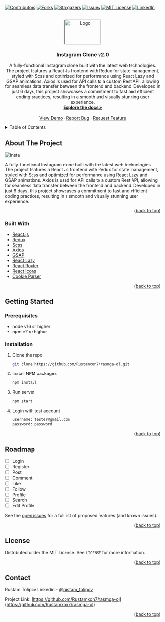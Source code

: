 <div id="top"></div>
<!--
*** Thanks for checking out the Best-README-Template. If you have a suggestion
*** that would make this better, please fork the repo and create a pull request
*** or simply open an issue with the tag "enhancement".
*** Don't forget to give the project a star!
*** Thanks again! Now go create something AMAZING! :D
-->

<!-- PROJECT SHIELDS -->
<!--
*** I'm using markdown "reference style" links for readability.
*** Reference links are enclosed in brackets [ ] instead of parentheses ( ).
*** See the bottom of this document for the declaration of the reference variables
*** for contributors-url, forks-url, etc. This is an optional, concise syntax you may use.
*** https://www.markdownguide.org/basic-syntax/#reference-style-links
-->

[![Contributors][contributors-shield]][contributors-url]
[![Forks][forks-shield]][forks-url]
[![Stargazers][stars-shield]][stars-url]
[![Issues][issues-shield]][issues-url]
[![MIT License][license-shield]][license-url]
[![LinkedIn][linkedin-shield]][linkedin-url]

<!-- PROJECT LOGO -->
<br />
<div align="center">
  <a href="">
    <img src="https://user-images.githubusercontent.com/69011963/216302902-2228b157-8624-4479-88f5-44720f535728.svg" alt="Logo" width="120" height="80">
  </a>
  

<h3 align="center">Instagram Clone v2.0</h3>

  <p align="center">
A fully-functional Instagram clone built with the latest web technologies. The project features a React Js frontend with Redux for state management, styled with Scss and optimized for performance using React Lazy and GSAP animations. Axios is used for API calls to a custom Rest API, allowing for seamless data transfer between the frontend and backend. Developed in just 6 days, this project showcases a commitment to fast and efficient coding practices, resulting in a smooth and visually stunning user experience.
    <br />
    <a href="https://github.com/Rustamxon7/rasmga-ol"><strong>Explore the docs »</strong></a>
    <br />
    <br />
    <a href="https://github.com/Rustamxon7/rasmga-ol">View Demo</a>
    ·
    <a href="https://github.com/Rustamxon7/rasmga-ol/issues">Report Bug</a>
    ·
    <a href="https://github.com/Rustamxon7/rasmga-ol/issues">Request Feature</a>
  </p>
</div>

<!-- TABLE OF CONTENTS -->
<details>
  <summary>Table of Contents</summary>
  <ol>
    <li>
      <a href="#about-the-project">About The Project</a>
      <ul>
        <li><a href="#built-with">Built With</a></li>
      </ul>
    </li>
    <li>
      <a href="#getting-started">Getting Started</a>
      <ul>
        <li><a href="#prerequisites">Prerequisites</a></li>
        <li><a href="#installation">Installation</a></li>
      </ul>
    </li>
    <li><a href="#usage">Usage</a></li>
    <li><a href="#roadmap">Roadmap</a></li>
    <li><a href="#contributing">Contributing</a></li>
    <li><a href="#license">License</a></li>
    <li><a href="#contact">Contact</a></li>
    <li><a href="#acknowledgments">Acknowledgments</a></li>
  </ol>
</details>

<!-- ABOUT THE PROJECT -->

## About The Project

![insta](https://user-images.githubusercontent.com/69011963/216302531-5432ca93-dc6e-4a7d-babc-845bbf623858.png)

A fully-functional Instagram clone built with the latest web technologies. The project features a React Js frontend with Redux for state management, styled with Scss and optimized for performance using React Lazy and GSAP animations. Axios is used for API calls to a custom Rest API, allowing for seamless data transfer between the frontend and backend. Developed in just 6 days, this project showcases a commitment to fast and efficient coding practices, resulting in a smooth and visually stunning user experience.

<p align="right">(<a href="#top">back to top</a>)</p>

### Built With

- [React.js](https://reactjs.org/)
- [Redux](https://redux.js.org/)
- [Scss](https://sass-lang.com/)
- [Axios](https://axios-http.com/docs/intro)
- [GSAP](https://greensock.com/gsap/)
- [React Lazy](https://reactjs.org/docs/code-splitting.html#reactlazy)
- [React Router](https://reactrouter.com/)
- [React Icons](https://react-icons.github.io/react-icons/)
- [Cookie Parser](https://www.npmjs.com/package/cookie-parser)

<p align="right">(<a href="#top">back to top</a>)</p>

<!-- GETTING STARTED -->

## Getting Started

### Prerequisites

- node v16 or higher
- npm v7 or higher

### Installation

1. Clone the repo
   ```sh
   git clone https://github.com/Rustamxon7/rasmga-ol.git
   ```
2. Install NPM packages
   ```sh
   npm install
   ```
3. Run server
   ```sh
   npm start
   ```
4. Login with test account
   ```sh
   username: tester@gmail.com
   password: password
   ```

<p align="right">(<a href="#top">back to top</a>)</p>

<!-- ROADMAP -->

## Roadmap

- [ ] Login
- [ ] Register
- [ ] Post
- [ ] Comment
- [ ] Like
- [ ] Follow
- [ ] Profile
- [ ] Search
- [ ] Edit Profile

See the [open issues](https://github.com/Rustamxon7/rasmga-ol/issues) for a full list of proposed features (and known issues).

<p align="right">(<a href="#top">back to top</a>)</p>

<!-- LICENSE -->

## License

Distributed under the MIT License. See `LICENSE` for more information.

<p align="right">(<a href="#top">back to top</a>)</p>

<!-- CONTACT -->

## Contact

Rustam Tolipov Linkedin - [@rustam_tolipov](https://linkedin.com/in/rustam-tolipov)

Project Link: [https://github.com/Rustamxon7/rasmga-ol](https://github.com/Rustamxon7/rasmga-ol)

<p align="right">(<a href="#top">back to top</a>)</p>

<!-- MARKDOWN LINKS & IMAGES -->
<!-- https://www.markdownguide.org/basic-syntax/#reference-style-links -->

[contributors-shield]: https://img.shields.io/github/contributors/Rustamxon7/rasmga-ol.svg?style=for-the-badge
[contributors-url]: https://github.com/Rustamxon7/rasmga-ol/graphs/contributors
[forks-shield]: https://img.shields.io/github/forks/Rustamxon7/rasmga-ol.svg?style=for-the-badge
[forks-url]: https://github.com/Rustamxon7/rasmga-ol/network/members
[stars-shield]: https://img.shields.io/github/stars/Rustamxon7/rasmga-ol.svg?style=for-the-badge
[stars-url]: https://github.com/Rustamxon7/rasmga-ol/stargazers
[issues-shield]: https://img.shields.io/github/issues/Rustamxon7/rasmga-ol.svg?style=for-the-badge
[issues-url]: https://github.com/Rustamxon7/rasmga-ol/issues
[license-shield]: https://img.shields.io/github/license/Rustamxon7/rasmga-ol.svg?style=for-the-badge
[license-url]: https://github.com/Rustamxon7/rasmga-ol/blob/master/LICENSE.txt
[linkedin-shield]: https://img.shields.io/badge/-LinkedIn-black.svg?style=for-the-badge&logo=linkedin&colorB=555
[linkedin-url]: https://linkedin.com/in/rustam-tolipov
[product-screenshot]: images/screenshot.png
